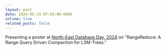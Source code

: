 ```yaml
---
layout: post
date: 2024-05-23 07:59:00-0400
inline: true
related_posts: false
---
```


Presenting a poster at [North-East Database Day, 2024](https://bu-disc.github.io/nedbday/2024/) on "RangeReduce: A Range Query Driven Compaction for LSM-Trees."